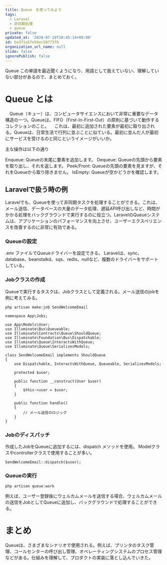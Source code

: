 ```yaml
---
title: Queue　を使ってみよう
tags:
  - Laravel
  - 非同期処理
  - queue
private: false
updated_at: '2024-07-19T10:45:14+09:00'
id: ba371a5fe56ec50773fb
organization_url_name: null
slide: false
ignorePublish: false
---
```

Queue
この単語を最近聞くようになり、用語として扱えていない、理解していない部分があるので、まとめておく。

# Queue とは
　Queue（キュー）は、コンピュータサイエンスにおいて非常に重要なデータ構造の一つ。Queueは、FIFO（First-In-First-Out）の原則に基づいて動作するコレクションのこと。
　これは、最初に追加された要素が最初に取り出される。Queueは、日常生活で行列に並ぶことに似ている。最初に並んだ人が最初にサービスを受けるのと同じというイメージがいいか。

主な操作は以下の通り

Enqueue: Queueの末尾に要素を追加します。
Dequeue: Queueの先頭から要素を取り出し、それを返します。
Peek/Front: Queueの先頭の要素を見ますが、それをQueueから取り除きません。
IsEmpty: Queueが空かどうかを確認します。

## Laravelで扱う時の例

Laravelでも、Queueを使って非同期タスクを処理することができる。これは、メール送信、データベースの大量のデータ処理、遅延API呼び出しなど、時間がかかる処理をバックグラウンドで実行するのに役立つ。LaravelのQueueシステムは、アプリケーションのパフォーマンスを向上させ、ユーザーエクスペリエンスを改善するのに非常に有効である。

### Queueの設定
.env ファイルでQueueドライバーを設定できる。
Laravelは、sync、database、beanstalkd、sqs、redis、nullなど、複数のドライバーをサポートしている。

### Jobクラスの作成
Queueで実行するタスクは、Jobクラスとして定義される。メール送信のjobを例に考えてみる。

```
php artisan make:job SendWelcomeEmail
```

```
namespace App\Jobs;

use App\Models\User;
use Illuminate\Bus\Queueable;
use Illuminate\Contracts\Queue\ShouldQueue;
use Illuminate\Foundation\Bus\Dispatchable;
use Illuminate\Queue\InteractsWithQueue;
use Illuminate\Queue\SerializesModels;

class SendWelcomeEmail implements ShouldQueue
{
    use Dispatchable, InteractsWithQueue, Queueable, SerializesModels;

    protected $user;

    public function __construct(User $user)
    {
        $this->user = $user;
    }

    public function handle()
    {
        // メール送信のロジック
    }
}
```

### Jobのディスパッチ
作成したJobをQueueに追加するには、dispatch メソッドを使用。
Modelクラスやcontrollerクラスで使用することが多い。
```
SendWelcomeEmail::dispatch($user);
```


### Queueの実行
```
php artisan queue:work
```

例えば、ユーザー登録後にウェルカムメールを送信する場合、ウェルカムメールの送信をJobとしてQueueに追加し、バックグラウンドで処理することができる。


# まとめ
Queueは、さまざまなシナリオで使用される。例えば、プリンタのタスク管理、コールセンターの呼び出し管理、オペレーティングシステムのプロセス管理などがある。仕組みを理解して、プロダクトの実装に落とし込んでいきた。

